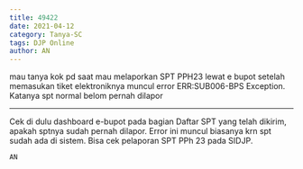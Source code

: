 ```yaml
---
title: 49422
date: 2021-04-12
category: Tanya-SC
tags: DJP Online
author: AN
---
```


mau tanya kok pd saat mau melaporkan SPT PPH23 lewat e bupot setelah memasukan tiket elektroniknya muncul error ERR:SUB006-BPS Exception. Katanya spt normal belom pernah dilapor

---

Cek di dulu dashboard e-bupot pada bagian Daftar SPT yang telah dikirim, apakah sptnya sudah pernah dilapor. Error ini muncul biasanya krn spt sudah ada di sistem. Bisa cek pelaporan SPT PPh 23 pada SIDJP.

`AN`
